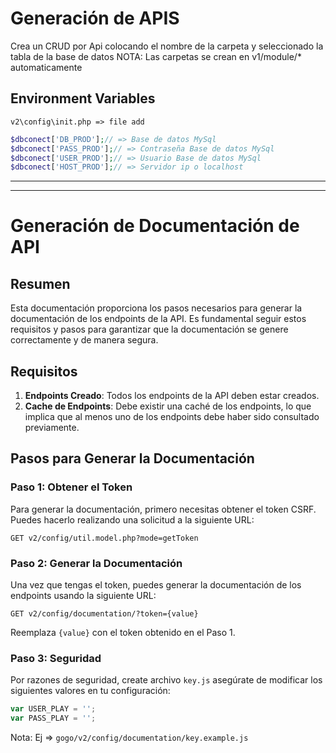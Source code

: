
# Generación de APIS

Crea un CRUD por Api colocando el nombre de la carpeta y seleccionado la tabla de la base de datos 
NOTA: Las carpetas se crean en v1/module/* automaticamente 

## Environment Variables

``` code
v2\config\init.php => file add
```

``` php
$dbconect['DB_PROD'];// => Base de datos MySql
$dbconect['PASS_PROD'];// => Contraseña Base de datos MySql
$dbconect['USER_PROD'];// => Usuario Base de datos MySql
$dbconect['HOST_PROD'];// => Servidor ip o localhost
```

---
---

# Generación de Documentación de API

## Resumen

Esta documentación proporciona los pasos necesarios para generar la documentación de los endpoints de la API. Es fundamental seguir estos requisitos y pasos para garantizar que la documentación se genere correctamente y de manera segura.

## Requisitos

1. **Endpoints Creado**: Todos los endpoints de la API deben estar creados.
2. **Cache de Endpoints**: Debe existir una caché de los endpoints, lo que implica que al menos uno de los endpoints debe haber sido consultado previamente.

## Pasos para Generar la Documentación

### Paso 1: Obtener el Token

Para generar la documentación, primero necesitas obtener el token CSRF. Puedes hacerlo realizando una solicitud a la siguiente URL:

``` code
GET v2/config/util.model.php?mode=getToken
```
### Paso 2: Generar la Documentación

Una vez que tengas el token, puedes generar la documentación de los endpoints usando la siguiente URL:

``` code
GET v2/config/documentation/?token={value}
```
Reemplaza `{value}` con el token obtenido en el Paso 1.

### Paso 3: Seguridad

Por razones de seguridad, create archivo `key.js` asegúrate de modificar los siguientes valores en tu configuración:

```javascript
var USER_PLAY = '';
var PASS_PLAY = '';
```

Nota: Ej => `gogo/v2/config/documentation/key.example.js`
